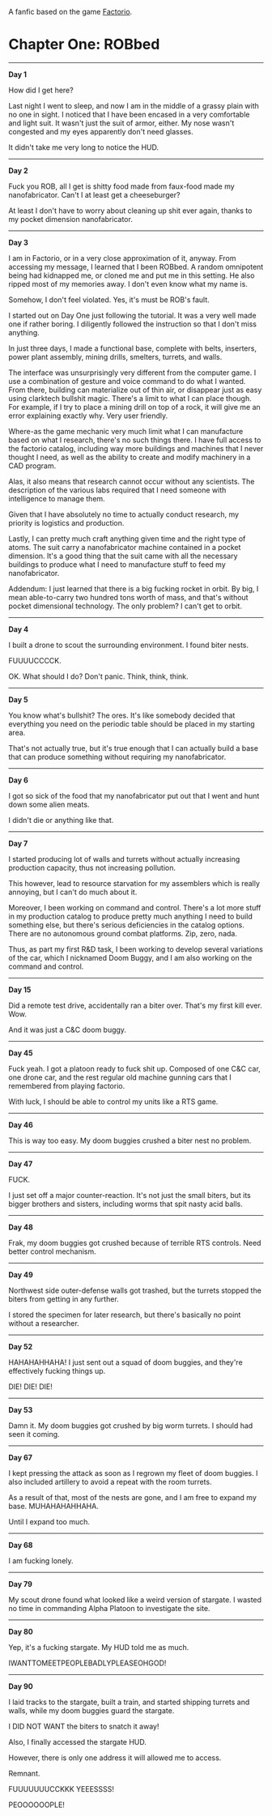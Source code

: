A fanfic based on the game [Factorio](https://www.factorio.com/).

# Chapter One: ROBbed

***
**Day 1**

How did I get here?

Last night I went to sleep, and now I am in the middle of a grassy plain with no one in sight. I noticed that I have been encased in a very comfortable and light suit. It wasn't just the suit of armor, either. My nose wasn't congested and my eyes apparently don't need glasses.

It didn't take me very long to notice the HUD.

***
**Day 2**

Fuck you ROB, all I get is shitty food made from faux-food made my nanofabricator. Can't I at least get a cheeseburger?

At least I don't have to worry about cleaning up shit ever again, thanks to my pocket dimension nanofabricator.

***
**Day 3**

I am in Factorio, or in a very close approximation of it, anyway. From accessing my message, I learned that I been ROBbed. A random omnipotent being had kidnapped me, or cloned me and put me in this setting. He also ripped most of my memories away. I don't even know what my name is.

Somehow, I don't feel violated. Yes, it's must be ROB's fault.

I started out on Day One just following the tutorial. It was a very well made one if rather boring. I diligently followed the instruction so that I don't miss anything.

In just three days, I made a functional base, complete with belts, inserters, power plant assembly,
mining drills, smelters, turrets, and walls.

The interface was unsurprisingly very different from the computer game. I use a combination of gesture and voice command to do what I wanted. From there, building can materialize out of thin air, or disappear just as easy using clarktech bullshit magic. There's a limit to what I can place though. For example, if I try to place a mining drill on top of a rock, it will give me an error explaining exactly why. Very user friendly.

Where-as the game mechanic very much limit what I can manufacture based on what I research, there's no such things there. I have full access to the factorio catalog, including way more buildings and machines that I never thought I need, as well as the ability to create and modify machinery in a CAD program.

Alas, it also means that research cannot occur without any scientists. The description of the various labs required that I need someone with intelligence to manage them.

Given that I have absolutely no time to actually conduct research, my priority is logistics and production.

Lastly, I can pretty much craft anything given time and the right type of atoms. The suit carry a nanofabricator machine contained in a pocket dimension. It's a good thing that the suit came with all the necessary buildings to produce what I need to manufacture stuff to feed my nanofabricator.

Addendum: I just learned that there is a big fucking rocket in orbit. By big, I mean able-to-carry two hundred tons worth of mass, and that's without pocket dimensional technology. The only problem? I can't get to orbit.

***
**Day 4**

I built a drone to scout the surrounding environment. I found biter nests.

FUUUUCCCCK.

OK. What should I do? Don't panic. Think, think, think.

***
**Day 5**

You know what's bullshit? The ores. It's like somebody decided that everything you need on the periodic table should be placed in my starting area.

That's not actually true, but it's true enough that I can actually build a base that can produce something without requiring my nanofabricator.

***
**Day 6**

I got so sick of the food that my nanofabricator put out that I went and hunt down some alien meats.

I didn't die or anything like that.

***
**Day 7**

I started producing lot of walls and turrets without actually increasing production capacity, thus not increasing pollution.

This however, lead to resource starvation for my assemblers which is really annoying, but I can't do much about it.

Moreover, I been working on command and control. There's a lot more stuff in my production catalog to produce pretty much anything I need to build something else, but there's serious deficiencies in the catalog options. There are no autonomous ground combat platforms. Zip, zero, nada.

Thus, as part my first R&D task, I been working to develop several variations of the car, which I nicknamed Doom Buggy, and I am also working on the command and control.

***
**Day 15**

Did a remote test drive, accidentally ran a biter over. That's my first kill ever. Wow.

And it was just a C&C doom buggy.

***
**Day 45**

Fuck yeah. I got a platoon ready to fuck shit up. Composed of one C&C car, one drone car, and the rest regular old machine gunning cars that I remembered from playing factorio.

With luck, I should be able to control my units like a RTS game.

***
**Day 46**

This is way too easy. My doom buggies crushed a biter nest no problem.

***
**Day 47**

FUCK.

I just set off a major counter-reaction. It's not just the small biters, but its bigger brothers and sisters, including worms that spit nasty acid balls.

***
**Day 48**

Frak, my doom buggies got crushed because of terrible RTS controls. Need better control mechanism.

***
**Day 49**

Northwest side outer-defense walls got trashed, but the turrets stopped the biters from getting in any further.

I stored the specimen for later research, but there's basically no point without a researcher.

***
**Day 52**

HAHAHAHHAHA! I just sent out a squad of doom buggies, and they're effectively fucking things up.

DIE! DIE! DIE!

***
**Day 53**

Damn it. My doom buggies got crushed by big worm turrets. I should had seen it coming.

***
**Day 67**

I kept pressing the attack as soon as I regrown my fleet of doom buggies. I also included artillery to avoid a repeat with the room turrets.

As a result of that, most of the nests are gone, and I am free to expand my base. MUHAHAHAHHAHA.

Until I expand too much.

***
**Day 68**

I am fucking lonely.

***
**Day 79**

My scout drone found what looked like a weird version of stargate. I wasted no time in commanding Alpha Platoon to investigate the site.

***
**Day 80**

Yep, it's a fucking stargate. My HUD told me as much.

IWANTTOMEETPEOPLEBADLYPLEASEOHGOD!

***
**Day 90**

I laid tracks to the stargate, built a train, and started shipping turrets and walls, while my doom buggies guard the stargate.

I DID NOT WANT the biters to snatch it away!

Also, I finally accessed the stargate HUD.

However, there is only one address it will allowed me to access.

Remnant.

FUUUUUUUCCKKK YEEESSSS!

PEOOOOOOPLE!
